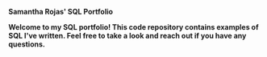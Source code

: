 **Samantha Rojas' SQL Portfolio** 

**Welcome to my SQL portfolio! This code repository contains examples of SQL I've written. Feel free to take a look and reach out if you have any questions.**
